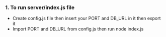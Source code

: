 
### 1. To run server/index.js file 
- Create config.js file then insert your PORT and DB_URL in it then export it
- Import PORT and DB_URL from config.js then run node index.js

